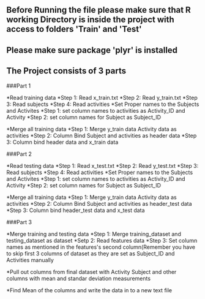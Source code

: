## Before Running the file please make sure that R working Directory is inside the project with access to folders 'Train' and 'Test'
## Please make sure package 'plyr' is installed
## The Project consists of 3 parts
###Part 1

 *Read training data
	*Step 1: Read x_train.txt
	*Step 2: Read y_train.txt
	*Step 3: Read subjects
	*Step 4: Read activities
 *Set Proper names to the Subjects and Activites
	*Step 1: set column names to activities as Activity_ID and Activity
	*Step 2: set column names for Subject as Subject_ID

 *Merge all training data
	*Step 1: Merge y_train data Activity data as activities
	*Step 2: Column Bind Subject and activities as header data
	*Step 3: Column bind header data and x_train data


###Part 2

 *Read testing data
	*Step 1: Read x_test.txt
	*Step 2: Read y_test.txt
	*Step 3: Read subjects
	*Step 4: Read activities
 *Set Proper names to the Subjects and Activites
	*Step 1: set column names to activities as Activity_ID and Activity
	*Step 2: set column names for Subject as Subject_ID

 *Merge all training data
	*Step 1: Merge y_train data Activity data as activities
	*Step 2: Column Bind Subject and activities as header_test data
	*Step 3: Column bind header_test data and x_test data

###Part 3
	
 *Merge training and testing data
	*Step 1: Merge training_dataset and testing_dataset as dataset
	*Setp 2: Read features data
	*Step 3: Set column names as mentioned in the features's second column(Remember you have to skip first 3 columns of dataset as they are set as Subject_ID and Activities manually
 
 *Pull out columns from final dataset with Activity Subject and other columns with mean and standar deviation measurements
 
 *Find Mean of the columns and write the data in to a new text file